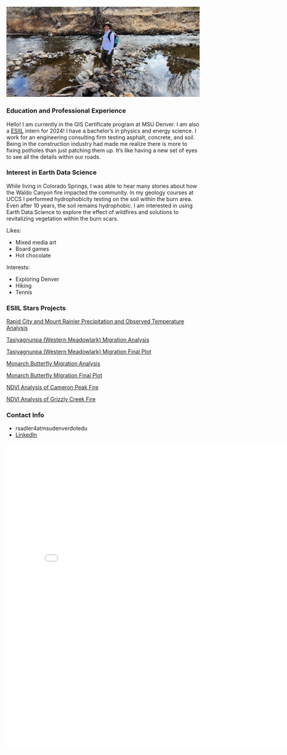 
![Rachel hiking by stream](/img/Hiking.jpg)

### Education and Professional Experience
Hello! I am currently in the GIS Certificate program at MSU Denver. I am also a [ESIIL](https://esiil.org) intern for 2024! I have a bachelor’s in physics and energy science. I work for an engineering consulting firm testing asphalt, concrete, and soil. Being in the construction industry had made me realize there is more to fixing potholes than just patching them up. It’s like having a new set of eyes to see all the details within our roads. 


### Interest in Earth Data Science
While living in Colorado Springs, I was able to hear many stories about how the Waldo Canyon fire impacted the community. In my geology courses at UCCS I performed hydrophobicity testing on the soil within the burn area. Even after 10 years, the soil remains hydrophobic. I am interested in using Earth Data Science to explore the effect of wildfires and solutions to revitalizing vegetation within the burn scars.

Likes:
- Mixed media art
- Board games
- Hot chocolate

Interests:
- Exploring Denver
- Hiking
- Tennis


### ESIIL Stars Projects
[Rapid City and Mount Rainier Precipitation and Observed Temperature Analysis](https://rachelsadler.github.io/Projects/GetStartedwithOpenReproducibleScience.html)

[Tasiyagnunpa (Western Meadowlark) Migration Analysis](https://rachelsadler.github.io/Projects/species-distribution2.html)

[Tasiyagnunpa (Western Meadowlark) Migration Final Plot](https://rachelsadler.github.io/Projects/migration_no_sci.html)

[Monarch Butterfly Migration Analysis](https://rachelsadler.github.io/Projects/monarch-species-distribution.html)

[Monarch Butterfly Migration Final Plot](https://rachelsadler.github.io/Projects/monarch-migration_no_sci.html)

[NDVI Analysis of Cameron Peak Fire](https://rachelsadler.github.io/Projects/vegetation2.html)

[NDVI Analysis of Grizzly Creek Fire](https://rachelsadler.github.io/Projects/grizzly_veg.html)

### Contact Info
- rsadler4atmsudenverdotedu
- [LinkedIn](https://www.linkedin.com/in/rachel-k-sadler)

<embed type="text/html" src="auraria.html" width="800" height="800">
